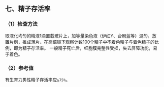 ## 七、精子存活率
### （1）检查方法
取液化均匀的精液1滴置载玻片上，加等量染色液（伊红Y、台盼蓝等）混匀，放置片刻，推成薄片，在高倍镜下观察计数100个精子中不着色精子与着色精子的比例，即为精子存活率。
一般精子死亡后，细胞膜完整性受损，失去屏障功能，易于着色。
### （2）参考值
有生育力男性精子存活率应`≥75%`。
